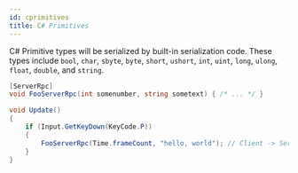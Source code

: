 ```yaml
---
id: cprimitives
title: C# Primitives
---
```


C# Primitive types will be serialized by built-in serialization code. These types include `bool`, `char`, `sbyte`, `byte`, `short`, `ushort`, `int`, `uint`, `long`, `ulong`, `float`, `double`, and `string`.

```csharp
[ServerRpc]
void FooServerRpc(int somenumber, string sometext) { /* ... */ }

void Update()
{
    if (Input.GetKeyDown(KeyCode.P))
    {
        FooServerRpc(Time.frameCount, "hello, world"); // Client -> Server
    }
}
```